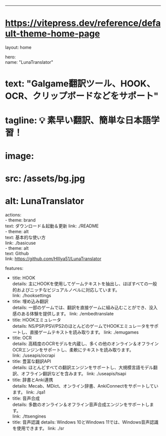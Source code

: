 ---  
# https://vitepress.dev/reference/default-theme-home-page  
layout: home  

hero:  
  name: "LunaTranslator"  
  # text: "Galgame翻訳ツール、HOOK、OCR、クリップボードなどをサポート"  
  # tagline: 💡 素早い翻訳、簡単な日本語学習！  
  # image:  
  #   src: /assets/bg.jpg  
  #   alt: LunaTranslator  
  actions:  
    - theme: brand  
      text: ダウンロード＆起動＆更新
      link: ./README  
    - theme: alt  
      text: 基本的な使い方  
      link: ./basicuse  
    - theme: alt  
      text: Github  
      link: https://github.com/HIllya51/LunaTranslator  

features:  
  - title: HOOK  
    details: 主にHOOKを使用してゲームテキストを抽出し、ほぼすべての一般的およびニッチなビジュアルノベルに対応しています。  
    link: ./hooksettings
  - title: 埋め込み翻訳  
    details: 一部のゲームでは、翻訳を直接ゲームに組み込むことができ、没入感のある体験を提供します。
    link: ./embedtranslate
  - title: HOOKエミュレータ  
    details: NS/PSP/PSV/PS2のほとんどのゲームでHOOKエミュレータをサポートし、直接ゲームテキストを読み取ります。
    link: ./emugames
  - title: OCR  
    details: 高精度のOCRモデルを内蔵し、多くの他のオンライン＆オフラインOCRエンジンをサポートし、柔軟にテキストを読み取ります。  
    link: ./useapis/ocrapi
  - title: 豊富な翻訳API  
    details: ほとんどすべての翻訳エンジンをサポートし、大規模言語モデル翻訳、オフライン翻訳などを含みます。
    link: ./useapis/tsapi
  - title: 辞書とAnki連携  
    details: Mecab、MDict、オンライン辞書、AnkiConnectをサポートしています。 
    link: ./qa1
  - title: 音声合成  
    details: 多数のオンライン＆オフライン音声合成エンジンをサポートします。  
    link: ./ttsengines
  - title: 音声認識
    details: Windows 10とWindows 11では、Windows音声認識を使用できます。
    link: ./sr
